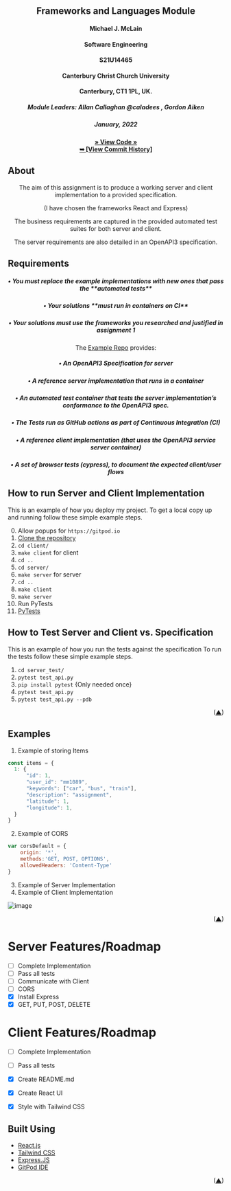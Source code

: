 <div id="top"></div>

<!-- Allan's module -->
<br />
<div align="center">
  <a href="https://github.com/mm1089/frameworks_and_languages_module">
  </a>

<h2 align="center">Frameworks and Languages Module</h2>
  <h4 align="center">Michael J. McLain</h4>
  <h4 align="center">Software Engineering</h4>
  <h4 align="center">S21U14465</h4>
  <h4 align="center">Canterbury Christ Church University</h4>
  <h4 align="center">Canterbury, CT1 1PL, UK.</h4>
  <h5 align="center">Module Leaders: Allan Callaghan @caladees , Gordon Aiken</h5>
  <h5>January, 2022</h5>

  <a align="center" href="https://github.com/mm1089/frameworks_and_languages_module"><strong>» View Code »</strong></a>
  <br />
  <a align="center" href="https://github.com/mm1089/frameworks_and_languages_module/commits/main"><strong>➥ [View Commit History] </strong></a>
</div>

<!-- ABOUT THE PROJECT -->
## About

  <p align="center"> The aim of this assignment is to produce a working server and client implementation to a provided specification.
  <p align="center">(I have chosen the frameworks React and Express)</p>
  <p align="center"> The business requirements are captured in the provided automated test suites for both server and client.</p>
  <p align="center"> The server requirements are also detailed in an OpenAPI3 specification.</p>


<div align="left">

## Requirements

</div>

<div align="center">

<h5>• You must replace the example implementations with new ones that pass the **automated tests**<h5>
<h5>• Your solutions **must run in containers on CI**</h5>
<h5>• Your solutions must use the frameworks you researched and justified in assignment 1</h5>

The [Example Repo](https://github.com/calaldees/frameworks_and_languages_module/) provides:
<h5>• An OpenAPI3 Specification for server </h5>
<h5>• A reference server implementation that runs in a container</h5>
<h5>• An automated test container that tests the server implementation’s conformance to the OpenAPI3 spec. </h5>
<h5>• The Tests run as GitHub actions as part of Continuous Integration (CI) </h5>
<h5>• A reference client implementation (that uses the OpenAPI3 service server container) </h5>
<h5>• A set of browser tests (cypress), to document the expected client/user flows </h5>
</div>


## How to run Server and Client Implementation

This is an example of how you deploy my project.
To get a local copy up and running follow these simple example steps.

0. Allow popups for `https://gitpod.io`
1. [Clone the repository](https://github.com/mm1089/frameworks_and_languages_module)
2. `cd client/`
3. `make client` for client
4. `cd ..`
5. `cd server/`
6. `make server` for server
7. `cd ..`
8.  `make client`
9.  `make server`
10. Run PyTests
11. <a href="#tests">PyTests</a>

## How to Test Server and Client vs. Specification
<div id="tests"></div>

This is an example of how you run the tests against the specification
To run the tests follow these simple example steps.

1.  `cd server_test/`
2.  `pytest test_api.py`
3.  `pip install pytest` {Only needed once}
4.  `pytest test_api.py`
5.  `pytest test_api.py --pdb`

<p align="right">(<a href="#top">▲</a>)</p>

## Examples

1. Example of storing Items
```javascript
const items = {
  1: {
      "id": 1,
      "user_id": "mm1089",
      "keywords": ["car", "bus", "train"],
      "description": "assignment",
      "latitude": 1,
      "longitude": 1,
  }
}
```
2. Example of CORS
```javascript
var corsDefault = {
    origin: '*',
    methods:'GET, POST, OPTIONS',
    allowedHeaders: 'Content-Type'
}
```
3. Example of Server Implementation
4. Example of Client Implementation

![image](https://user-images.githubusercontent.com/72493335/145279617-1fc89085-61e1-4d0e-8ae1-5be04e147bed.png)

<p align="right">(<a href="#top">▲</a>)</p>

# Server Features/Roadmap

- [ ] Complete Implementation 
- [ ] Pass all tests
- [ ] Communicate with Client
- [ ] CORS
- [x] Install Express
- [x] GET, PUT, POST, DELETE

# Client Features/Roadmap

- [ ] Complete Implementation
- [ ] Pass all tests
- [x] Create README.md
- [x] Create React UI
- [x] Style with Tailwind CSS


<div align="left">

## Built Using

* [React.js](https://reactjs.org/)
* [Tailwind CSS](https://tailwindcss.com/)
* [Express.JS](https://expressjs.com/)
* [GitPod IDE](https://gitpod.io)
</div>

<p align="right">(<a href="#top">▲</a>)</p>

<div id="bottom"></div>
